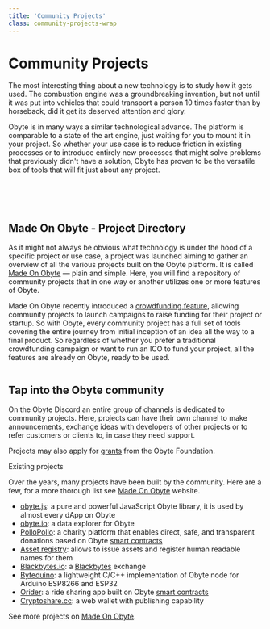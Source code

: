 ```yaml
---
title: 'Community Projects'
class: community-projects-wrap
---
```


# Community Projects

<div class="sub-block">
    The most interesting thing about a new technology is to study how it gets used. The combustion engine was a groundbreaking invention, but not until it was put into vehicles that could transport a person 10 times faster than by horseback, did it get its deserved attention and glory.
</div>
<div class="sub-text-block">
    <p>
        Obyte is in many ways a similar technological advance. The platform is comparable to a state of the art engine, just waiting for you to mount it in your project. So whether your use case is to reduce friction in existing processes or to introduce entirely new processes that might solve problems that previously didn't have a solution, Obyte has proven to be the versatile box of tools that will fit just about any project.    
    </p>
</div>
<br><br><br>

<div class="flex-block">
    <div class="info-block">
        <h2>Made On Obyte - Project Directory</h2>
        <p>As it might not always be obvious what technology is under the hood of a specific project or use case, a project was launched aiming to gather an overview of all the various projects built on the Obyte platform. It is called <a target="_blank" href="https://madeonobyte.org">Made On Obyte</a> &mdash; plain and simple. Here, you will find a repository of community projects that in one way or another utilizes one or more features of Obyte.</p>
        <p>Made On Obyte recently introduced a <a target="_blank" href="https://madeonobyte.org/crowdfunding">crowdfunding feature</a>, allowing community projects to launch campaigns to raise funding for their project or startup. So with Obyte, every community project has a full set of tools covering the entire journey from initial inception of an idea all the way to a final product. So regardless of whether you prefer a traditional crowdfunding campaign or want to run an ICO to fund your project, all the features are already on Obyte, ready to be used.</p>
    </div>
    <div class="img-block">
        <img src="/user/themes/obyte/assets/community/img1.png" alt="">    
    </div>
</div>

## Tap into the Obyte community
On the Obyte Discord an entire group of channels is dedicated to community projects. Here, projects can have their own channel to make announcements, exchange ideas with developers of other projects or to refer customers or clients to, in case they need support.

Projects may also apply for [grants](/grants) from the Obyte Foundation.

<div class="dev-blog">
    <div class="dev-img-block">
        <img src="/user/themes/obyte/assets/community/svg1.svg" alt="">
    </div>
    <div class="info-block">
        <div class="title">Existing projects</div>
        <p>
            Over the years, many projects have been built by the community. Here are a few, for a more thorough list see <a target="_blank" href="https://madeonobyte.org">Made On Obyte</a> website.
        </p>
        <ul>
            <li>
                <a target="_blank" href="https://obytejs.com">obyte.js</a>: a pure and powerful JavaScript Obyte library, it is used by almost every dApp on Obyte
            </li>
            <li>
                <a target="_blank" href="https://obyte.io">obyte.io</a>: a data explorer for Obyte
            </li>
            <li>
                <a target="_blank" href="https://pollopollo.org">PolloPollo</a>: a charity platform that enables direct, safe, and transparent donations based on Obyte <a target="_blank" href="/platform/smart-contracts">smart contracts</a>
            </li>
            <li>
                <a target="_blank" href="https://asset.obyte.app">Asset registry</a>: allows to issue assets and register human readable names for them
            </li>
            <li>
                <a target="_blank" href="https://blackbytes.io">Blackbytes.io</a>: a <a target="_blank" href="/platform/blackbytes">Blackbytes</a> exchange
            </li>
            <li>
                <a target="_blank" href="https://github.com/Papabyte/Byteduino">Byteduino</a>: a lightweight C/C++ implementation of Obyte node for Arduino ESP8266 and ESP32
            </li>
            <li>
                <a target="_blank" href="https://orider.obyte.app">Orider</a>: a ride sharing app built on Obyte <a target="_blank" href="/platform/smart-contracts">smart contracts</a>
            </li>
            <li>
                <a target="_blank" href="https://cryptoshare.cc">Cryptoshare.cc</a>: a web wallet with publishing capability
            </li>
        </ul>
        <p>
            See more projects on <a target="_blank" href="https://madeonobyte.org">Made On Obyte</a>.
        </p>
    </div>
</div>


